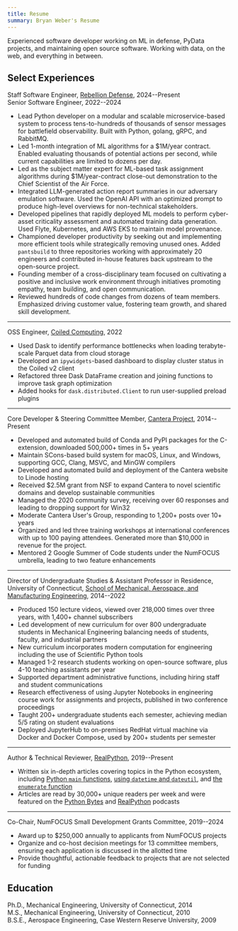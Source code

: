 ```yaml
---
title: Resume
summary: Bryan Weber's Resume
---
```


Experienced software developer working on ML in defense, PyData projects, and maintaining open source software. Working with data, on the web, and everything in between.

## Select Experiences

Staff Software Engineer, [Rebellion Defense](https://rebelliondefense.com), 2024--Present  
Senior Software Engineer, 2022--2024

- Lead Python developer on a modular and scalable microservice-based system to process tens-to-hundreds of thousands of sensor messages for battlefield observability. Built with Python, golang, gRPC, and RabbitMQ.
- Led 1-month integration of ML algorithms for a \$1M/year contract. Enabled evaluating thousands of potential actions per second, while current capabilities are limited to dozens per day.
- Led as the subject matter expert for ML-based task assignment algorithms during \$1M/year-contract close-out demonstration to the Chief Scientist of the Air Force.
- Integrated LLM-generated action report summaries in our adversary emulation software. Used the OpenAI API with an optimized prompt to produce high-level overviews for non-technical stakeholders.
- Developed pipelines that rapidly deployed ML models to perform cyber-asset criticality assessment and automated training data generation. Used Flyte, Kubernetes, and AWS EKS to maintain model provenance.
- Championed developer productivity by seeking out and implementing more efficient tools while strategically removing unused ones. Added `pantsbuild` to three repositories working with approximately 20 engineers and contributed in-house features back upstream to the open-source project.
- Founding member of a cross-disciplinary team focused on cultivating a positive and inclusive work environment through initiatives promoting empathy, team building, and open communication.
- Reviewed hundreds of code changes from dozens of team members. Emphasized driving customer value, fostering team growth, and shared skill development.

---

OSS Engineer, [Coiled Computing](https://coiled.io), 2022

- Used Dask to identify performance bottlenecks when loading terabyte-scale Parquet data from cloud storage
- Developed an `ipywidgets`-based dashboard to display cluster status in the Coiled v2 client
- Refactored three Dask DataFrame creation and joining functions to improve task graph optimization
- Added hooks for `dask.distributed.Client` to run user-supplied preload plugins

---

Core Developer & Steering Committee Member, [Cantera Project](https://cantera.org), 2014--Present

- Developed and automated build of Conda and PyPI packages for the C-extension, downloaded 500,000+ times in 5+ years
- Maintain SCons-based build system for macOS, Linux, and Windows, supporting GCC, Clang, MSVC, and MinGW compilers
- Developed and automated build and deployment of the Cantera website to Linode hosting
- Received \$2.5M grant from NSF to expand Cantera to novel scientific domains and develop sustainable communities
- Managed the 2020 community survey, receiving over 60 responses and leading to dropping support for Win32
- Moderate Cantera User's Group, responding to 1,200+ posts over 10+ years
- Organized and led three training workshops at international conferences with up to 100 paying attendees. Generated more than $10,000 in revenue for the project.
- Mentored 2 Google Summer of Code students under the NumFOCUS umbrella, leading to two feature enhancements

---

Director of Undergraduate Studies & Assistant Professor in Residence, University of Connecticut, [School of Mechanical, Aerospace, and Manufacturing Engineering](https://me.engr.uconn.edu/), 2014--2022

- Produced 150 lecture videos, viewed over 218,000 times over three years, with 1,400+ channel subscribers
- Led development of new curriculum for over 800 undergraduate students in Mechanical Engineering balancing needs of students, faculty, and industrial partners
- New curriculum incorporates modern computation for engineering including the use of Scientific Python tools
- Managed 1-2 research students working on open-source software, plus 4-10 teaching assistants per year
- Supported department administrative functions, including hiring staff and student communications
- Research effectiveness of using Jupyter Notebooks in engineering course work for assignments and projects, published in two conference proceedings
- Taught 200+ undergraduate students each semester, achieving median 5/5 rating on student evaluations
- Deployed JupyterHub to on-premises RedHat virtual machine via Docker and Docker Compose, used by 200+ students per semester

---

Author & Technical Reviewer, [RealPython](https://realpython.com/team/bweber), 2019--Present

- Written six in-depth articles covering topics in the Python ecosystem, including [Python `main` functions][main function], [using `datetime` and `dateutil`][datetime], and [the `enumerate` function][enumerate]
- Articles are read by 30,000+ unique readers per week and were featured on the [Python Bytes][python bytes] and [RealPython][real python podcast] podcasts

[main function]: https://realpython.com/python-main-function/
[datetime]: https://realpython.com/python-datetime/
[enumerate]: https://realpython.com/python-enumerate/
[python bytes]: https://pythonbytes.fm/episodes/show/151/certified-it-works-on-my-machine
[real python podcast]: https://realpython.com/podcasts/rpp/21/

---

Co-Chair, NumFOCUS Small Development Grants Committee, 2019--2024

- Award up to $250,000 annually to applicants from NumFOCUS projects
- Organize and co-host decision meetings for 13 committee members, ensuring each application is discussed in the allotted time
- Provide thoughtful, actionable feedback to projects that are not selected for funding

## Education

Ph.D., Mechanical Engineering, University of Connecticut, 2014  
M.S., Mechanical Engineering, University of Connecticut, 2010  
B.S.E., Aerospace Engineering, Case Western Reserve University, 2009  
